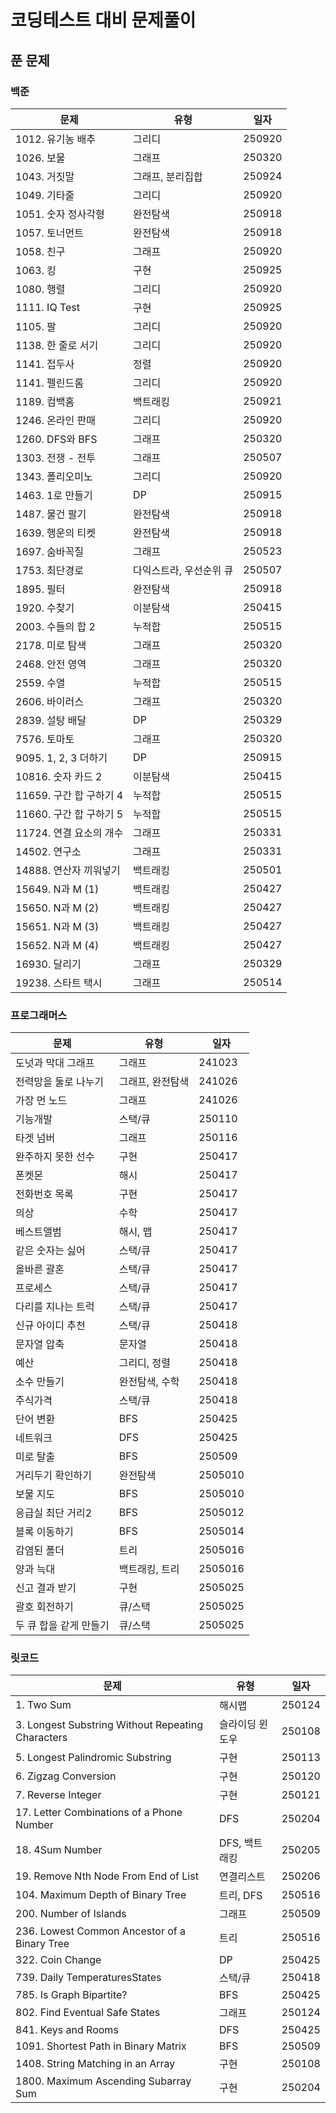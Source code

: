 # 코딩테스트 대비 문제풀이

## 푼 문제

### 백준

| 문제                    | 유형                    | 일자   |
| ----------------------- | ----------------------- | ------ |
| 1012. 유기농 배추       | 그리디                  | 250920 |
| 1026. 보물              | 그래프                  | 250320 |
| 1043. 거짓말            | 그래프, 분리집합        | 250924 |
| 1049. 기타줄            | 그리디                  | 250920 |
| 1051. 숫자 정사각형     | 완전탐색                | 250918 |
| 1057. 토너먼트          | 완전탐색                | 250918 |
| 1058. 친구              | 그래프                  | 250920 |
| 1063. 킹                | 구현                    | 250925 |
| 1080. 행렬              | 그리디                  | 250920 |
| 1111. IQ Test           | 구현                    | 250925 |
| 1105. 팔                | 그리디                  | 250920 |
| 1138. 한 줄로 서기      | 그리디                  | 250920 |
| 1141. 접두사            | 정렬                    | 250920 |
| 1141. 펠린드롬          | 그리디                  | 250920 |
| 1189. 컴백홈            | 백트래킹                | 250921 |
| 1246. 온라인 판매       | 그리디                  | 250920 |
| 1260. DFS와 BFS         | 그래프                  | 250320 |
| 1303. 전쟁 - 전투       | 그래프                  | 250507 |
| 1343. 폴리오미노        | 그리디                  | 250920 |
| 1463. 1로 만들기        | DP                      | 250915 |
| 1487. 물건 팔기         | 완전탐색                | 250918 |
| 1639. 행운의 티켓       | 완전탐색                | 250918 |
| 1697. 숨바꼭질          | 그래프                  | 250523 |
| 1753. 최단경로          | 다익스트라, 우선순위 큐 | 250507 |
| 1895. 필터              | 완전탐색                | 250918 |
| 1920. 수찾기            | 이분탐색                | 250415 |
| 2003. 수들의 합 2       | 누적합                  | 250515 |
| 2178. 미로 탐색         | 그래프                  | 250320 |
| 2468. 안전 영역         | 그래프                  | 250320 |
| 2559. 수열              | 누적합                  | 250515 |
| 2606. 바이러스          | 그래프                  | 250320 |
| 2839. 설탕 배달         | DP                      | 250329 |
| 7576. 토마토            | 그래프                  | 250320 |
| 9095. 1, 2, 3 더하기    | DP                      | 250915 |
| 10816. 숫자 카드 2      | 이분탐색                | 250415 |
| 11659. 구간 합 구하기 4 | 누적합                  | 250515 |
| 11660. 구간 합 구하기 5 | 누적합                  | 250515 |
| 11724. 연결 요소의 개수 | 그래프                  | 250331 |
| 14502. 연구소           | 그래프                  | 250331 |
| 14888. 연산자 끼워넣기  | 백트래킹                | 250501 |
| 15649. N과 M (1)        | 백트래킹                | 250427 |
| 15650. N과 M (2)        | 백트래킹                | 250427 |
| 15651. N과 M (3)        | 백트래킹                | 250427 |
| 15652. N과 M (4)        | 백트래킹                | 250427 |
| 16930. 달리기           | 그래프                  | 250329 |
| 19238. 스타트 택시      | 그래프                  | 250514 |

### 프로그래머스

| 문제                   | 유형             | 일자    |
| ---------------------- | ---------------- | ------- |
| 도넛과 막대 그래프     | 그래프           | 241023  |
| 전력망을 둘로 나누기   | 그래프, 완전탐색 | 241026  |
| 가장 먼 노드           | 그래프           | 241026  |
| 기능개발               | 스택/큐          | 250110  |
| 타겟 넘버              | 그래프           | 250116  |
| 완주하지 못한 선수     | 구현             | 250417  |
| 폰켓몬                 | 해시             | 250417  |
| 전화번호 목록          | 구현             | 250417  |
| 의상                   | 수학             | 250417  |
| 베스트앨범             | 해시, 맵         | 250417  |
| 같은 숫자는 싫어       | 스택/큐          | 250417  |
| 올바른 괄혼            | 스택/큐          | 250417  |
| 프로세스               | 스택/큐          | 250417  |
| 다리를 지나는 트럭     | 스택/큐          | 250417  |
| 신규 아이디 추천       | 스택/큐          | 250418  |
| 문자열 압축            | 문자열           | 250418  |
| 예산                   | 그리디, 정렬     | 250418  |
| 소수 만들기            | 완전탐색, 수학   | 250418  |
| 주식가격               | 스택/큐          | 250418  |
| 단어 변환              | BFS              | 250425  |
| 네트워크               | DFS              | 250425  |
| 미로 탈출              | BFS              | 250509  |
| 거리두기 확인하기      | 완전탐색         | 2505010 |
| 보물 지도              | BFS              | 2505010 |
| 응급실 최단 거리2      | BFS              | 2505012 |
| 블록 이동하기          | BFS              | 2505014 |
| 감염된 폴더            | 트리             | 2505016 |
| 양과 늑대              | 백트래킹, 트리   | 2505016 |
| 신고 결과 받기         | 구현             | 2505025 |
| 괄호 회전하기          | 큐/스택          | 2505025 |
| 두 큐 합을 같게 만들기 | 큐/스택          | 2505025 |

### 릿코드

| 문제                                              | 유형            | 일자   |
| ------------------------------------------------- | --------------- | ------ |
| 1. Two Sum                                        | 해시맵          | 250124 |
| 3. Longest Substring Without Repeating Characters | 슬라이딩 윈도우 | 250108 |
| 5. Longest Palindromic Substring                  | 구현            | 250113 |
| 6. Zigzag Conversion                              | 구현            | 250120 |
| 7. Reverse Integer                                | 구현            | 250121 |
| 17. Letter Combinations of a Phone Number         | DFS             | 250204 |
| 18. 4Sum Number                                   | DFS, 백트래킹   | 250205 |
| 19. Remove Nth Node From End of List              | 연결리스트      | 250206 |
| 104. Maximum Depth of Binary Tree                 | 트리, DFS       | 250516 |
| 200. Number of Islands                            | 그래프          | 250509 |
| 236. Lowest Common Ancestor of a Binary Tree      | 트리            | 250516 |
| 322. Coin Change                                  | DP              | 250425 |
| 739. Daily TemperaturesStates                     | 스택/큐         | 250418 |
| 785. Is Graph Bipartite?                          | BFS             | 250425 |
| 802. Find Eventual Safe States                    | 그래프          | 250124 |
| 841. Keys and Rooms                               | DFS             | 250425 |
| 1091. Shortest Path in Binary Matrix              | BFS             | 250509 |
| 1408. String Matching in an Array                 | 구현            | 250108 |
| 1800. Maximum Ascending Subarray Sum              | 구현            | 250204 |
